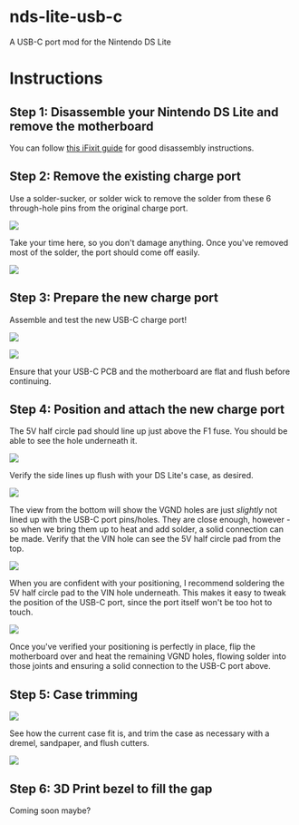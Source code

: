 # nds-lite-usb-c
A USB-C port mod for the Nintendo DS Lite

# Instructions

## Step 1: Disassemble your Nintendo DS Lite and remove the motherboard

You can follow [this iFixit guide](https://www.ifixit.com/Guide/Nintendo+DS+Lite+Motherboard+Replacement/4784) for good disassembly instructions.

## Step 2: Remove the existing charge port

Use a solder-sucker, or solder wick to remove the solder from these 6 through-hole pins from the original charge port.

![](https://github.com/rorosaurus/nds-lite-usb-c/blob/master/images/removing-charging-port.jpg)

Take your time here, so you don't damage anything. Once you've removed most of the solder, the port should come off easily.

![](https://github.com/rorosaurus/nds-lite-usb-c/blob/master/images/removed-charging-port.jpg)

## Step 3: Prepare the new charge port

Assemble and test the new USB-C charge port!

![](https://github.com/rorosaurus/nds-lite-usb-c/blob/master/images/assembled-top.jpg)

![](https://github.com/rorosaurus/nds-lite-usb-c/blob/master/images/assembled-bottom.jpg)

Ensure that your USB-C PCB and the motherboard are flat and flush before continuing.

## Step 4: Position and attach the new charge port

The 5V half circle pad should line up just above the F1 fuse. You should be able to see the hole underneath it.

![](https://github.com/rorosaurus/nds-lite-usb-c/blob/master/images/positioning-top.jpg)

Verify the side lines up flush with your DS Lite's case, as desired.

![](https://github.com/rorosaurus/nds-lite-usb-c/blob/master/images/positioning-side.jpg)

The view from the bottom will show the VGND holes are just *slightly* not lined up with the USB-C port pins/holes. They are close enough, however - so when we bring them up to heat and add solder, a solid connection can be made. Verify that the VIN hole can see the 5V half circle pad from the top.

![](https://github.com/rorosaurus/nds-lite-usb-c/blob/master/images/positioning-bottom.jpg)

When you are confident with your positioning, I recommend soldering the 5V half circle pad to the VIN hole underneath. This makes it easy to tweak the position of the USB-C port, since the port itself won't be too hot to touch.

![](https://github.com/rorosaurus/nds-lite-usb-c/blob/master/images/attach-5v-pin.jpg)

Once you've verified your positioning is perfectly in place, flip the motherboard over and heat the remaining VGND holes, flowing solder into those joints and ensuring a solid connection to the USB-C port above.

## Step 5: Case trimming

![](https://github.com/rorosaurus/nds-lite-usb-c/blob/master/images/case-sizing.jpg)

See how the current case fit is, and trim the case as necessary with a dremel, sandpaper, and flush cutters.

![](https://github.com/rorosaurus/nds-lite-usb-c/blob/master/images/completed.jpg)

## Step 6: 3D Print bezel to fill the gap

Coming soon maybe?
